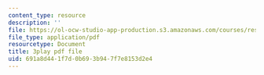 ```yaml
---
content_type: resource
description: ''
file: https://ol-ocw-studio-app-production.s3.amazonaws.com/courses/res-15-003-shaping-the-future-of-work-15-662x-spring-2016/691a8d441f7d0b693b947f7e8153d2e4_Tpaw_dE9LyY.pdf
file_type: application/pdf
resourcetype: Document
title: 3play pdf file
uid: 691a8d44-1f7d-0b69-3b94-7f7e8153d2e4
---
```

